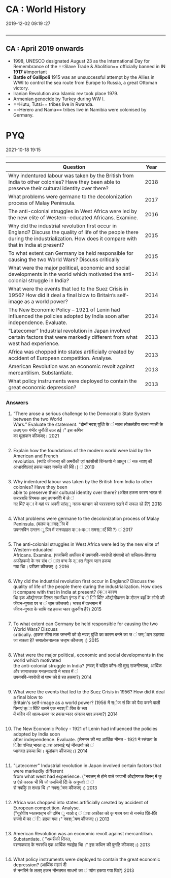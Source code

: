 # CA : World History
2019-12-02 09:19 :27

```toc
```
---

## CA : April 2019 onwards
-   1998, UNESCO designated August 23 as the International Day for Remembrance of the ==Slave Trade & Abolition== officially banned in IN **1917** #important 
-   **Battle of Gallipoli** 1915 was an unsuccessful attempt by the Allies in WWI to control the sea route from Europe to Russia, a great Ottoman victory.
-   Iranian Revolution aka Islamic rev took place 1979.
-  Armenian genocide by Turkey during WW I.
-  ==Hutu, Tutsi== tribes live in Rwanda.
-  ==Herero and Nama== tribes live in Namibia were colonised by Germany.


# PYQ 
2021-10-18 19:15

---

| Question                                                                                                                                                                                         | Year |     |
| ------------------------------------------------------------------------------------------------------------------------------------------------------------------------------------------------ | ---- | --- |
| Why indentured   labour was taken by the British from India to other colonies? Have they been   able to preserve their cultural identity over there?                                             | 2018 |     |
| What problems were   germane to the decolonization process of Malay Peninsula.                                                                                                                   | 2017 |     |
| The anti-colonial   struggles in West Africa were led by the new elite of Western-educated   Africans. Examine.                                                                                  | 2016 |     |
| Why did the   industrial revolution first occur in England? Discuss the quality of life of   the people there during the industrialization. How does it compare with that   in India at present? | 2015 |     |
| To what extent can   Germany be held responsible for causing the two World Wars? Discuss   critically                                                                                            | 2015 |     |
| What were the   major political, economic and social developments in the world which   motivated the anti-colonial struggle in India?                                                            | 2014 |     |
| What were the   events that led to the Suez Crisis in 1956? How did it deal a final blow to   Britain’s self-image as a world power?                                                             | 2014 |     |
| The New Economic   Policy – 1921 of Lenin had influenced the policies adopted by India soon   after independence. Evaluate.                                                                      | 2014 |     |
| “Latecomer”   Industrial revolution in Japan involved certain factors that were markedly   different from what west had experience.                                                              | 2013 |     |
| Africa was chopped   into states artificially created by accident of European competition.   Analyse.                                                                                            | 2013 |     |
| American   Revolution was an economic revolt against mercantilism. Substantiate.                                                                                                                 | 2013 |     |
| What policy   instruments were deployed to contain the great economic depression?                                                                                                                | 2013 |     |

### Answers


1. “There arose a serious challenge to the Democratic State System between the two World  
Wars.” Evaluate the statement. "दोनों नवश् युधिो के ं नबच लोकतंत्रीय राज्य प्णाली के ललए एक गंभीर चुनौती उत्न्न हई।" इस कथिन  
का मूलांकन कीजजए। 2021  

```ad-Answer

```

2. Explain how the foundations of the modern world were laid by the American and French  
revolution. (स्पटि कीजजए की अमरीकी एवं फांसीसी रिांनतयो ने आधुन ं नक नवश् की आधारशिलाएं हकस प्कार ननर्मत की थिी।) ं 2019  

```ad-Answer

```

3. Why indentured labour was taken by the British from India to other colonies? Have they been  
able to preserve their cultural identity over there? (अंग्रेज़ हकस कारण भारत से करारबधि रिगमक अन् उपननवेिो में ले ं  
गए थिे? क्ा वे वहां पर अपनी सांस्ृ नतक पहचान को परररशक्त रखने में सफल रहे हैं?) 2018  

```ad-Answer

```

4. What problems were germane to the decolonization process of Malay Peninsula. (मलय प्ायद्ीप में  
उपननवेिन उन्लन ू प्रिम में सनन्नहहत क्ा-क्ा समस्ाएँ थिी ?) ं 2017  

```ad-Answer

```

5. The anti-colonial struggles in West Africa were led by the new elite of Western-educated  
Africans. Examine. (पजचिमी अफीका में उपननवेि-नवरोधी संघषमों को पाचिात्य-शिशक्त अफीहकयो के नव संभ ं ांत वग्भ के द्ारा नेतृत्व प्दान हकया  
गया थिा। परीक्ण कीजजए।) 2016  

```ad-Answer

```

6. Why did the industrial revolution first occur in England? Discuss the quality of life of the people there during the industrialization. How does it compare with that in India at present? (क्ा कारण  
थिा हक औद्योगगक रिांनत सव्भप्थिम इंग्ण्ड में घ ै िी थिी? औद्योगीकरण के दौरान वहाँ के लोगो की जीवन-गुणता पर च ं चा्भ कीजजये। भारत में वत्भमान में  
जीवन-गुणता के साथि वह हकस प्कार तुलनीय है?) 2015  

```ad-Answer

```

7. To what extent can Germany be held responsible for causing the two World Wars? Discuss  
critically. (हकस सीमा तक जम्भनी को दो नवश् युधिो का कारण बनने का ज ं जम्ेदार ठहराया जा सकता है? समालोचनात्मक चचा्भ कीजजए।) 2015  

```ad-Answer

```

8. What were the major political, economic and social developments in the world which motivated  
the anti-colonial struggle in India? (नवश् में घहित कौन-सी मुख् राजनीनतक, आर्थिक और सामाजजक गनतनवधयो ने भारत में ं  
उपननवेि-नवरोधी सं घष्भ को प्रे रत हकया?) 2014  

```ad-Answer

```

9. What were the events that led to the Suez Crisis in 1956? How did it deal a final blow to  
Britain's self-image as a world power? (1956 में स्ेज सं कि को पैदा करने वाली घिनाएं क्ा थिी? उसने एक नवश् िक्ति के रूप  
में यब्रिेन की आत्म-छनव पर हकस प्कार अंनतम प्हार हकया?) 2014  

```ad-Answer

```

10. The New Economic Policy - 1921 of Lenin had influenced the policies adopted by India soon  
after independence. Evaluate. (लेननन की नव आर्थिक नीनत - 1921 ने स्तंत्रता के िीघ्र पचिात् भारत द्ारा अपनाई गई नीनतयो को ं  
प्भानवत हकया थिा। मूलांकन कीजजए।) 2014  

```ad-Answer

```

11. "Latecomer" Industrial revolution in Japan involved certain factors that were markedly different  
from what west had experience. ("नवलम् से होने वाले जापानी औद्योगगक रिास्न् में कु छ ऐसे कारक भी थिे जो पजचिमी देिो के अनुभवो ं ं  
से नबकिु ल शभन्न थिे।" नवश्ेषण कीजजए।) 2013  

```ad-Answer

```

12. Africa was chopped into states artificially created by accident of European competition. Analyse.  
("यूरोपीय प्नतस्पधा्भ की दघ्भि ु नाओ द् ं ारा अफीका को कृ गत्रम रूप से ननर्मत छोिे-छोिे राज्यो में का ं ि हदया गया।" नवश्ेषण कीजजए।) 2013  

```ad-Answer

```

13. American Revolution was an economic revolt against mercantilism. Substantiate. ( "अमरीकी रिांनत,  
वशणकवाद के नवरुधि एक आर्थिक नवद्रोह थिा।" इस कथिन की पुनटि कीजजए।) 2013  

```ad-Answer

```
14. What policy instruments were deployed to contain the great economic depression? (आर्थिक महामं दी  
से ननबिने के ललए हकन नीनतगत साधनो का ं प्योग हकया गया थिा?) 2013

```ad-Answer


```
